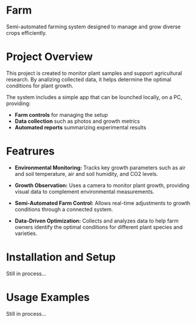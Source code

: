 # Farm
Semi-automated farming system designed to manage and grow diverse crops efficiently.

# Project Overview
This project is created to monitor plant samples and support agricultural research. By analizing collected data, it helps determine the optimal conditions for plant growth.

The system includes a simple app that can be lounched locally, on a PC, providing:
* **Farm controls** for managing the setup
* **Data collection** such as photos and growth metrics
* **Automated reports** summarizing experimental results  

# Featrures
* **Environmental Monitoring:** Tracks key growth parameters such as air and soil temperature, air and soil humidity, and CO2 levels.

* **Growth Observation:** Uses a camera to monitor plant growth, providing visual data to complement environmental measurements.

* **Semi-Automated Farm Control:** Allows real-time adjustments to growth conditions through a connected system.

* **Data-Driven Optimization:** Collects and analyzes data to help farm owners identify the optimal conditions for different plant species and varieties.

# Installation and Setup
Still in process...

# Usage Examples
Still in process...
